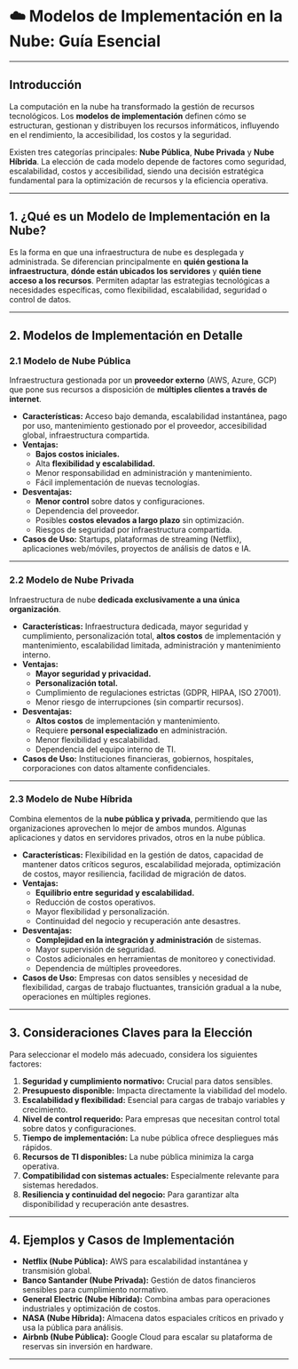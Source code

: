 # ☁️ Modelos de Implementación en la Nube: Guía Esencial

---

## Introducción
La computación en la nube ha transformado la gestión de recursos tecnológicos. Los **modelos de implementación** definen cómo se estructuran, gestionan y distribuyen los recursos informáticos, influyendo en el rendimiento, la accesibilidad, los costos y la seguridad.

Existen tres categorías principales: **Nube Pública**, **Nube Privada** y **Nube Híbrida**. La elección de cada modelo depende de factores como seguridad, escalabilidad, costos y accesibilidad, siendo una decisión estratégica fundamental para la optimización de recursos y la eficiencia operativa.

---

## 1. ¿Qué es un Modelo de Implementación en la Nube?
Es la forma en que una infraestructura de nube es desplegada y administrada. Se diferencian principalmente en **quién gestiona la infraestructura**, **dónde están ubicados los servidores** y **quién tiene acceso a los recursos**. Permiten adaptar las estrategias tecnológicas a necesidades específicas, como flexibilidad, escalabilidad, seguridad o control de datos.

---

## 2. Modelos de Implementación en Detalle

### 2.1 Modelo de Nube Pública
Infraestructura gestionada por un **proveedor externo** (AWS, Azure, GCP) que pone sus recursos a disposición de **múltiples clientes a través de internet**.

* **Características:** Acceso bajo demanda, escalabilidad instantánea, pago por uso, mantenimiento gestionado por el proveedor, accesibilidad global, infraestructura compartida.
* **Ventajas:**
    * **Bajos costos iniciales.**
    * Alta **flexibilidad y escalabilidad.**
    * Menor responsabilidad en administración y mantenimiento.
    * Fácil implementación de nuevas tecnologías.
* **Desventajas:**
    * **Menor control** sobre datos y configuraciones.
    * Dependencia del proveedor.
    * Posibles **costos elevados a largo plazo** sin optimización.
    * Riesgos de seguridad por infraestructura compartida.
* **Casos de Uso:** Startups, plataformas de streaming (Netflix), aplicaciones web/móviles, proyectos de análisis de datos e IA.

---

### 2.2 Modelo de Nube Privada
Infraestructura de nube **dedicada exclusivamente a una única organización**.

* **Características:** Infraestructura dedicada, mayor seguridad y cumplimiento, personalización total, **altos costos** de implementación y mantenimiento, escalabilidad limitada, administración y mantenimiento interno.
* **Ventajas:**
    * **Mayor seguridad y privacidad.**
    * **Personalización total.**
    * Cumplimiento de regulaciones estrictas (GDPR, HIPAA, ISO 27001).
    * Menor riesgo de interrupciones (sin compartir recursos).
* **Desventajas:**
    * **Altos costos** de implementación y mantenimiento.
    * Requiere **personal especializado** en administración.
    * Menor flexibilidad y escalabilidad.
    * Dependencia del equipo interno de TI.
* **Casos de Uso:** Instituciones financieras, gobiernos, hospitales, corporaciones con datos altamente confidenciales.

---

### 2.3 Modelo de Nube Híbrida
Combina elementos de la **nube pública y privada**, permitiendo que las organizaciones aprovechen lo mejor de ambos mundos. Algunas aplicaciones y datos en servidores privados, otros en la nube pública.

* **Características:** Flexibilidad en la gestión de datos, capacidad de mantener datos críticos seguros, escalabilidad mejorada, optimización de costos, mayor resiliencia, facilidad de migración de datos.
* **Ventajas:**
    * **Equilibrio entre seguridad y escalabilidad.**
    * Reducción de costos operativos.
    * Mayor flexibilidad y personalización.
    * Continuidad del negocio y recuperación ante desastres.
* **Desventajas:**
    * **Complejidad en la integración y administración** de sistemas.
    * Mayor supervisión de seguridad.
    * Costos adicionales en herramientas de monitoreo y conectividad.
    * Dependencia de múltiples proveedores.
* **Casos de Uso:** Empresas con datos sensibles y necesidad de flexibilidad, cargas de trabajo fluctuantes, transición gradual a la nube, operaciones en múltiples regiones.

---

## 3. Consideraciones Claves para la Elección

Para seleccionar el modelo más adecuado, considera los siguientes factores:

1.  **Seguridad y cumplimiento normativo:** Crucial para datos sensibles.
2.  **Presupuesto disponible:** Impacta directamente la viabilidad del modelo.
3.  **Escalabilidad y flexibilidad:** Esencial para cargas de trabajo variables y crecimiento.
4.  **Nivel de control requerido:** Para empresas que necesitan control total sobre datos y configuraciones.
5.  **Tiempo de implementación:** La nube pública ofrece despliegues más rápidos.
6.  **Recursos de TI disponibles:** La nube pública minimiza la carga operativa.
7.  **Compatibilidad con sistemas actuales:** Especialmente relevante para sistemas heredados.
8.  **Resiliencia y continuidad del negocio:** Para garantizar alta disponibilidad y recuperación ante desastres.

---

## 4. Ejemplos y Casos de Implementación

* **Netflix (Nube Pública):** AWS para escalabilidad instantánea y transmisión global.
* **Banco Santander (Nube Privada):** Gestión de datos financieros sensibles para cumplimiento normativo.
* **General Electric (Nube Híbrida):** Combina ambas para operaciones industriales y optimización de costos.
* **NASA (Nube Híbrida):** Almacena datos espaciales críticos en privado y usa la pública para análisis.
* **Airbnb (Nube Pública):** Google Cloud para escalar su plataforma de reservas sin inversión en hardware.

---
